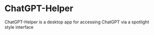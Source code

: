 # ChatGPT-Helper
ChatGPT-Helper is a desktop app for accessing ChatGPT via a spotlight style interface
